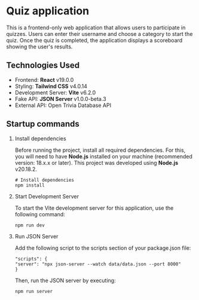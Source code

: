 # Quiz application
This is a frontend-only web application that allows users to participate in quizzes. Users can enter their username and choose a category to start the quiz. Once the quiz is completed, the application displays a scoreboard showing the user's results.

## Technologies Used

- Frontend: **React** v19.0.0
- Styling: **Tailwind CSS** v4.0.14
- Development Server: **Vite** v6.2.0
- Fake API: **JSON Server** v1.0.0-beta.3
- External API: Open Trivia Database API

## Startup commands
1. Install dependencies
   
   Before running the project, install all required dependencies. For this, you will need to have **Node.js** installed on your machine (recommended version: 18.x.x or later). This project was developed using **Node.js** v20.18.2.
    ```
    # Install dependencies
    npm install
    ```
2. Start Development Server

   To start the Vite development server for this application, use the following command:
   ```
   npm run dev
   ```
3. Run JSON Server
   
   Add the following script to the scripts section of your package.json file:
   ```
   "scripts": {
   "server": "npx json-server --watch data/data.json --port 8000"
   }
   ```
   Then, run the JSON server by executing:
   ```
   npm run server
   ```

 


    

